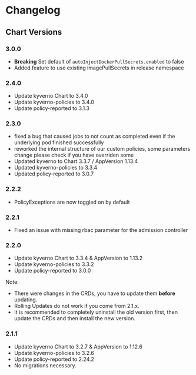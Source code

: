 # Changelog

## Chart Versions

### 3.0.0

- **Breaking** Set default of `autoInjectDockerPullSecrets.enabled` to false
- Added feature to use existing imagePullSecrets in release namespace

### 2.4.0

- Update kyverno Chart to 3.4.0
- Update kyverno-policies to 3.4.0
- Update policy-reported to 3.1.3

### 2.3.0

- fixed a bug that caused jobs to not count as completed even if the underlying pod finished successfully
- reworked the internal structure of our custom policies, some parameters change please check if you have overriden some
- Updated kyverno to Chart 3.3.7 / AppVersion 1.13.4
- Updated kyverno-policies to 3.3.4
- Updated policy-reported to 3.0.7

### 2.2.2

- PolicyExceptions are now toggled on by default

### 2.2.1

- Fixed an issue with missing rbac parameter for the admission controller

### 2.2.0

- Update kyverno Chart to 3.3.4 & AppVersion to 1.13.2
- Update kyverno-policies to 3.3.2
- Update policy-reported to 3.0.0

Note:

- There were changes in the CRDs, you have to update them **before** updating.
- Rolling Updates do not work if you come from 2.1.x.
- It is recommended to completely uninstall the old version first, then update the CRDs and then install the new version.

### 2.1.1

- Update kyverno Chart to 3.2.7 & AppVersion to 1.12.6
- Update kyverno-policies to 3.2.6
- Update policy-reported to 2.24.2
- No migrations necessary.
